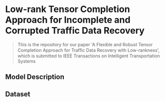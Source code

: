 # Low-rank Tensor Completion Approach for Incomplete and Corrupted Traffic Data Recovery
> This is the repository for our paper 'A Flexible and Robust Tensor Completion Approach  for Trafﬁc Data Recovery with Low-rankness', which is submitted to IEEE Transactions on Intelligent Transportation Systems

## 

## Model Description


## Dataset
